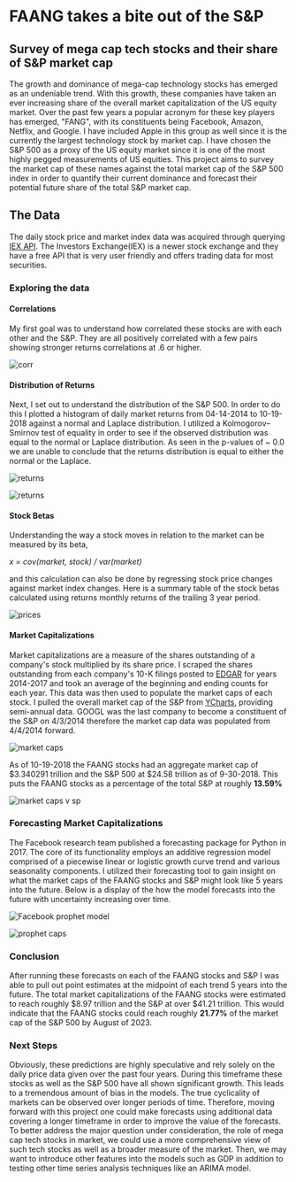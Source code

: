 # FAANG takes a bite out of the S&P
## Survey of mega cap tech stocks and their share of S&amp;P market cap

  The growth and dominance of mega-cap technology stocks has emerged as an undeniable trend. With this growth,  these companies have taken an ever increasing share of the overall market capitalization of the US equity market. Over the past few years a popular acronym for these key players has emerged, "FANG", with its constituents being Facebook, Amazon, Netflix, and Google. I have included Apple in this group as well since it is the currently the largest technology stock by market cap. I have chosen the S&P 500 as a proxy of the US equity market since it is one of the most highly pegged measurements of US equities. This project aims to survey the market cap of these names against the total market cap of the S&P 500 index in order to quantify their current dominance and forecast their potential future share of the total S&P market cap.

## The Data
  The daily stock price and market index data was acquired through querying [IEX API](https://iextrading.com/developer/docs/). The Investors Exchange(IEX) is a newer stock exchange and they have a free API that is very user friendly and offers trading data for most securities.  
### Exploring the data

#### Correlations
  My first goal was to understand how correlated these stocks are with each other and the S&P.  They are all positively correlated with a few pairs showing stronger returns correlations at .6 or higher.

  ![corr](/images/corr.png)
#### Distribution of Returns
  Next, I set out to understand the distribution of the S&P 500. In order to do this I plotted a histogram of daily market returns from 04-14-2014 to 10-19-2018 against a normal and Laplace distribution. I utilized a Kolmogorov–Smirnov test of equality in order to see if the observed distribution was equal to the normal or Laplace distribution. As seen in the p-values of ~ 0.0 we are unable to conclude that the returns distribution is equal to either the normal or the Laplace.   

  ![returns](/images/normal.png)

  ![returns](/images/laplace.png)

#### Stock Betas
  Understanding the way a stock moves in relation to the market can be measured by its beta,

  *x = cov(market, stock) / var(market)*

  and this calculation can also be done by regressing stock price changes against market index changes. Here is a summary table of the stock betas calculated using returns monthly returns of the trailing 3 year period.

  ![prices](/images/beta_changes.png)

#### Market Capitalizations
  Market capitalizations are a measure of the shares outstanding of a company's stock multiplied by its share price. I scraped the shares outstanding from each company's 10-K filings posted to [EDGAR](https://www.sec.gov/edgar/searchedgar/companysearch.html) for years 2014-2017 and took an average of the beginning and ending counts for each year. This data was then used to populate the market caps of each stock. I pulled the overall market cap of the S&P from [YCharts](https://ycharts.com/indicators/sandp_500_market_cap), providing semi-annual data. GOOGL was the last company to become a constituent of the S&P on 4/3/2014 therefore the market cap data was populated from 4/4/2014 forward.

  ![market caps](/images/faangshare.png)

  As of 10-19-2018 the FAANG stocks had an aggregate market cap of \$3.340291 trillion and the S&amp;P 500 at \$24.58 trillion as of 9-30-2018. This puts the FAANG stocks as a percentage of the total S&amp;P at roughly **13.59%**

  ![market caps v sp](/images/faangpercent.png)

### Forecasting Market Capitalizations

  The Facebook research team published a forecasting package for Python in 2017. The core of its functionality employs an additive regression model comprised of a piecewise linear or logistic growth curve trend and various seasonality components. I utilized their forecasting tool to gain insight on what the market caps of the FAANG stocks and S&P might look like 5 years into the future. Below is a display of the how the model forecasts into the future with uncertainty increasing over time.

  ![Facebook prophet model](/images/fbforecast.png)

  ![prophet caps](/images/faangforecast.png)



### Conclusion
  After running these forecasts on each of the FAANG stocks and S&P I was able to pull out point estimates at the midpoint of each trend 5 years into the future. The total market capitalizations of the FAANG stocks were estimated to reach roughly \$8.97 trillion and the S&P at over $41.21 trillion. This would indicate that the FAANG stocks could reach roughly **21.77%** of the market cap of the S&P 500 by August of 2023.  

### Next Steps

  Obviously, these predictions are highly speculative and rely solely on the daily price data given over the past four years. During this timeframe these stocks as well as the S&P 500 have all shown significant growth. This leads to a tremendous amount of bias in the models. The true cyclicality of markets can be observed over longer periods of time. Therefore, moving forward with this project one could make forecasts using additional data covering a longer timeframe in order to improve the value of the forecasts. To better address the major question under consideration, the role of mega cap tech stocks in market, we could use a more comprehensive view of such tech stocks as well as a broader measure of the market. Then, we may want to introduce other features into the models such as GDP in addition to testing other time series analysis techniques like an ARIMA model.       
